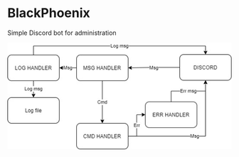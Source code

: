 # BlackPhoenix
Simple Discord bot for administration

![diagram](diagram.jpg "diagram illustrating the work of the bot")
